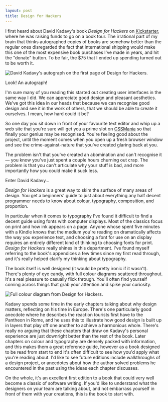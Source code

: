 ```yaml
---
layout: post
title: Design for Hackers
---
```


I first heard about David Kadavy's book *Design for Hackers* on [Kickstarter](http://kickstarter.com), where he was raising funds to go on a book tour. The irrational part of my brain that thinks autographed copies of books are somehow better than the regular ones disregarded the fact that international shipping would make this one of the most expensive book purchases I've made in years, and hit the "donate" button. To be fair, the $75 that I ended up spending turned out to be worth it.

<img src="/images/2012-03-03-kadavy-autograph.jpg" srcset="/images/2012-03-03-kadavy-autograph@2x.jpg" alt="David Kadavy's autograph on the first page of Design for Hackers." title="David Kadavy's autograph on the first page of Design for Hackers."/>

Look! An autograph!

I'm sure many of you reading this started out creating user interfaces in the same way I did. We can appreciate good design and pleasant aesthetics. We've got this idea in our heads that because we can recognise good design and see it in the work of others, that we should be able to create it ourselves. I mean, how hard could it be?

So one day you sit down in front of your favourite text editor and whip up a web site that you're sure will get you a prime slot on [CSSMania](http://www.cssmania.com/) so that finally your genius may be recognised. You're feeling good about the project, until the moment comes when you open up a fresh browser window and see the crime-against-nature that you've created glaring back at you.

The problem isn't that you've created an abomination and can't recognise it &mdash; you know you've just spent a couple hours churning out crap. The problem is that you can't articulate why your stuff is bad, and more importantly how you could make it suck less.

Enter David Kadavy&hellip;

*Design for Hackers* is a great way to skim the surface of many areas of design. You get a beginners' guide to just about everything any half decent programmer needs to know about colour, typography, composition, and proportion.

In particular when it comes to typography I've found it difficult to find a decent guide using fonts with computer displays. Most of the classics focus on print and how ink appears on a page. Anyone whose spent five minutes with a Kindle knows that the medium you're reading on dramatically affects the way you experience text, and choosing a font for use on an display requires an entirely different kind of thinking to choosing fonts for print. *Design for Hackers* really shines in this department. I've found myself referring to the book's appendices a few times since my first read through, and it's really helped clarify my thinking about typography.

The book itself is well designed (it would be pretty ironic if it wasn't). There's plenty of eye candy, with full colour diagrams scattered throughout. It's a real pleasure to casually flick through. You'll often find yourself coming across things that grab your attention and spike your curiosity.

<img src="/images/2012-03-03-full-colour-diagrams.jpg" srcset="/images/2012-03-03-full-colour-diagrams@2x.jpg" alt="Full colour diagram from Design for Hackers." title="Full colour diagram from Design for Hackers."/>

Kadavy spends some time in the early chapters talking about why design matters, reflecting on his time in Europe. There's one particularly good anecdote where he describes the reaction tourists first have to the Pantheon in Rome, and he uses this to illustrate how good design is built up in layers that play off one another to achieve a harmonious whole. There's really no arguing that these chapters that draw on Kadavy's personal experience are just downright better than the rest of the book. Later chapters on colour and typography are densely packed with information, and this makes them a great reference guide, however as a book designed to be read from start to end it's often difficult to see how you'd apply what you're reading about. I'd like to see future editions include walkthroughs of a design project, or anecdotes about how the author solved problems he encountered in the past using the ideas each chapter discusses.

On the whole, it's an excellent first edition to a book that could very well become a classic of software writing. If you'd like to understand what the designers on your team are talking about, and not embarrass yourself in front of them with your creations, this is the book to start with.
